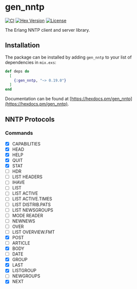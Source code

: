 # gen_nntp

[![CI](https://github.com/sntran/gen_nntp/actions/workflows/elixir.yml/badge.svg)](https://github.com/sntran/gen_nntp/actions/workflows/elixir.yml)
[![Hex Version](https://img.shields.io/hexpm/v/gen_nntp.svg)](https://hex.pm/packages/gen_nntp)
[![License](https://img.shields.io/github/license/sntran/gen_nntp.svg)](https://choosealicense.com/licenses/apache-2.0/)

The Erlang NNTP client and server library.

## Installation

The package can be installed by adding `gen_nntp` to your list of dependencies in `mix.exs`:

```elixir
def deps do
  [
    {:gen_nntp, "~> 0.19.0"}
  ]
end
```

Documentation can be found at [https://hexdocs.pm/gen_nntp](https://hexdocs.pm/gen_nntp).

## NNTP Protocols

### Commands

- [x] CAPABILITIES
- [x] HEAD
- [x] HELP
- [x] QUIT
- [x] STAT
- [ ] HDR
- [ ] LIST HEADERS
- [ ] IHAVE
- [ ] LIST
- [ ] LIST ACTIVE
- [ ] LIST ACTIVE.TIMES
- [ ] LIST DISTRIB.PATS
- [ ] LIST NEWSGROUPS
- [ ] MODE READER
- [ ] NEWNEWS
- [ ] OVER
- [ ] LIST OVERVIEW.FMT
- [x] POST
- [ ] ARTICLE
- [x] BODY
- [ ] DATE
- [x] GROUP
- [x] LAST
- [x] LISTGROUP
- [ ] NEWGROUPS
- [x] NEXT
